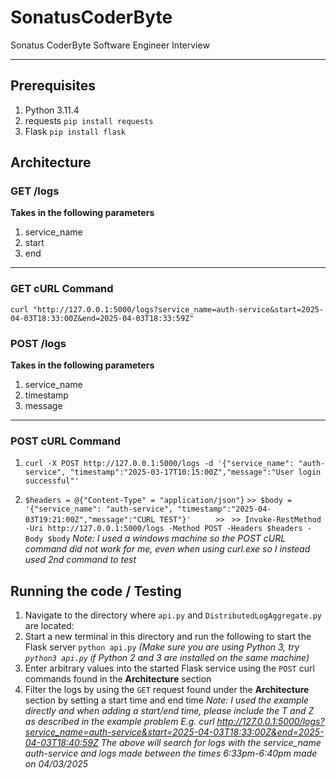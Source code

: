 
# SonatusCoderByte

Sonatus CoderByte Software Engineer Interview

---

## Prerequisites
1. Python 3.11.4
2. requests
	`pip install requests`
3. Flask
	`pip install flask`

## Architecture
### GET /logs
**Takes in the following parameters**
1. service_name
2. start
3. end
---
### GET cURL Command
`curl "http://127.0.0.1:5000/logs?service_name=auth-service&start=2025-04-03T18:33:00Z&end=2025-04-03T18:33:59Z"`
### POST /logs
**Takes in the following parameters**
1. service_name
2. timestamp
3. message
---
### POST cURL Command
1. `curl -X POST http://127.0.0.1:5000/logs -d '{"service_name": "auth-service", "timestamp":"2025-03-17T10:15:00Z","message":"User login successful"'`

2. `$headers = @{"Content-Type" = "application/json"}`
`>> $body = '{"service_name": "auth-service", "timestamp":"2025-04-03T19:21:00Z","message":"CURL TEST"}'     ` 
`>> `
`>> Invoke-RestMethod -Uri http://127.0.0.1:5000/logs -Method POST -Headers $headers -Body $body`
*Note: I used a windows machine so the POST cURL command did not work for me, even when using curl.exe so I instead used 2nd command to test*
## Running the code / Testing
1. Navigate to the directory where `api.py` and `DistributedLogAggregate.py` are located:
2. Start a new terminal in this directory and run the following to start the Flask server
	`python api.py`
	*(Make sure you are using Python 3, try `python3 api.py` if Python 2 and 3 are installed on the same machine)*
3. Enter arbitrary values into the started Flask service using the `POST` curl commands found in the **Architecture** section
4. Filter the logs by using the `GET` request found under the **Architecture** section by setting a start time and end time
*Note: I used the example directly and when adding a start/end time, please include the T and Z as described in the example problem*
*E.g. curl http://127.0.0.1:5000/logs?service_name=auth-service&start=2025-04-03T18:33:00Z&end=2025-04-03T18:40:59Z*
*The above will search for logs with the service_name auth-service and logs made between the times 6:33pm-6:40pm made on 04/03/2025*